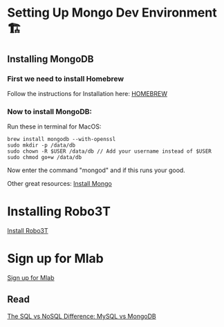 # Setting Up Mongo Dev Environment 🏗️

## Installing MongoDB

### First we need to install Homebrew

Follow the instructions for Installation here:
[HOMEBREW](https://brew.sh/)

### Now to install MongoDB:

Run these in terminal for MacOS:

```
brew install mongodb --with-openssl
sudo mkdir -p /data/db
sudo chown -R $USER /data/db // Add your username instead of $USER
sudo chmod go+w /data/db
```

Now enter the command "mongod" and if this runs your good.

Other great resources:
[Install Mongo](https://docs.mongodb.com/manual/tutorial/install-mongodb-on-os-x/#install-mongodb-community-edition-with-homebrew)

# Installing Robo3T

[Install Robo3T](https://robomongo.org/download)

# Sign up for Mlab

[Sign up for Mlab](https://www.mlab.com/)

## Read

[The SQL vs NoSQL Difference: MySQL vs MongoDB](https://medium.com/xplenty-blog/the-sql-vs-nosql-difference-mysql-vs-mongodb-32c9980e67b2)
